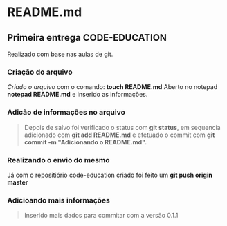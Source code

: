 # README.md
## Primeira entrega CODE-EDUCATION

Realizado com base nas aulas de git.

### Criação do arquivo

*Criado o arquivo* com o comando: **touch README.md**
Aberto no notepad **notepad README.md** e inserido as informações.

### Adicão de informações no arquivo

> Depois de salvo foi verificado o status com **git status**, em sequencia adicionado com **git add README.md** e efetuado o commit com **git commit -m "Adicionando o README.md".**

### Realizando o envio do mesmo

Já com o repositiório code-education criado foi feito um **git push origin master**

### Adicioando mais informações

> Inserido mais dados para commitar com a versão 0.1.1
